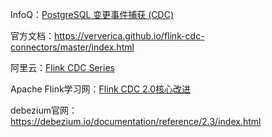 InfoQ：[PostgreSQL 变更事件捕获 (CDC)](https://www.infoq.cn/article/lp5ucrkti3v4aw1pwvxm)

官方文档：https://ververica.github.io/flink-cdc-connectors/master/index.html

阿里云：[Flink CDC Series](https://community.alibabacloud.com/series/136?spm=a2c65.11461544.0.0.57845355hjX1tN)

Apache Flink学习网：[Flink CDC 2.0核心改进](https://flink-learning.org.cn/article/detail/3ebe9f20774991c4d5eeb75a141d9e1e)

debezium官网：https://debezium.io/documentation/reference/2.3/index.html